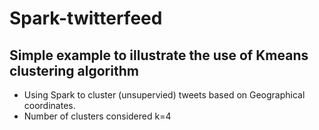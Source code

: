 # Spark-twitterfeed

## Simple example to illustrate the use of Kmeans clustering algorithm

* Using Spark to cluster (unsupervied) tweets based on Geographical coordinates.
* Number of clusters considered k=4
